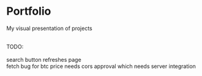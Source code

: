 # Portfolio
My visual presentation of projects

<br />
TODO: <br />
<br />
   search button refreshes page <br /> 
   fetch bug for btc price needs cors approval which needs server integration </br>
